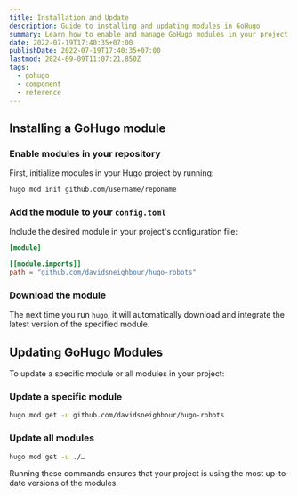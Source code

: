 ```yaml
---
title: Installation and Update
description: Guide to installing and updating modules in GoHugo
summary: Learn how to enable and manage GoHugo modules in your project.
date: 2022-07-19T17:40:35+07:00
publishDate: 2022-07-19T17:40:35+07:00
lastmod: 2024-09-09T11:07:21.850Z
tags:
  - gohugo
  - component
  - reference
---
```


## Installing a GoHugo module

### Enable modules in your repository

First, initialize modules in your Hugo project by running:

```bash
hugo mod init github.com/username/reponame
```

### Add the module to your `config.toml`

Include the desired module in your project's configuration file:

```toml
[module]

[[module.imports]]
path = "github.com/davidsneighbour/hugo-robots"
```

### Download the module

The next time you run `hugo`, it will automatically download and integrate the latest version of the specified module.

## Updating GoHugo Modules

To update a specific module or all modules in your project:

### Update a specific module

```bash
hugo mod get -u github.com/davidsneighbour/hugo-robots
```

### Update all modules

```bash
hugo mod get -u ./…
```

Running these commands ensures that your project is using the most up-to-date versions of the modules.
